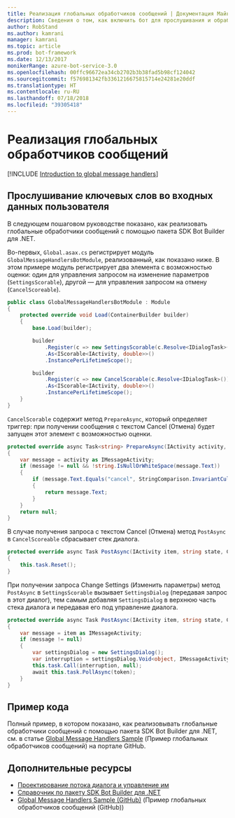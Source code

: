 ```yaml
---
title: Реализация глобальных обработчиков сообщений | Документация Майкрософт
description: Сведения о том, как включить бот для прослушивания и обработки введенных пользователем данных, содержащих определенные ключевые слова, с помощью пакета SDK Bot Builder для .NET.
author: RobStand
ms.author: kamrani
manager: kamrani
ms.topic: article
ms.prod: bot-framework
ms.date: 12/13/2017
monikerRange: azure-bot-service-3.0
ms.openlocfilehash: 00ffc96672ea34cb2702b3b38fad5b98cf124042
ms.sourcegitcommit: f576981342fb3361216675815714e24281e20ddf
ms.translationtype: HT
ms.contentlocale: ru-RU
ms.lasthandoff: 07/18/2018
ms.locfileid: "39305418"
---
```

# <a name="implement-global-message-handlers"></a>Реализация глобальных обработчиков сообщений

[!INCLUDE [Introduction to global message handlers](../includes/snippet-global-handlers-intro.md)]

## <a name="listen-for-keywords-in-user-input"></a>Прослушивание ключевых слов во входных данных пользователя

В следующем пошаговом руководстве показано, как реализовать глобальные обработчики сообщений с помощью пакета SDK Bot Builder для .NET.

Во-первых, `Global.asax.cs` регистрирует модуль `GlobalMessageHandlersBotModule`, реализованный, как показано ниже. В этом примере модуль регистрирует два элемента с возможностью оценки: один для управления запросом на изменение параметров (`SettingsScorable`), другой — для управления запросом на отмену (`CancelScoreable`).

```cs
public class GlobalMessageHandlersBotModule : Module
{
    protected override void Load(ContainerBuilder builder)
    {
        base.Load(builder);

        builder
            .Register(c => new SettingsScorable(c.Resolve<IDialogTask>()))
            .As<IScorable<IActivity, double>>()
            .InstancePerLifetimeScope();

        builder
            .Register(c => new CancelScorable(c.Resolve<IDialogTask>()))
            .As<IScorable<IActivity, double>>()
            .InstancePerLifetimeScope();
    }
}
```

`CancelScorable` содержит метод `PrepareAsync`, который определяет триггер: при получении сообщения с текстом Cancel (Отмена) будет запущен этот элемент с возможностью оценки.

```cs
protected override async Task<string> PrepareAsync(IActivity activity, CancellationToken token)
{
    var message = activity as IMessageActivity;
    if (message != null && !string.IsNullOrWhiteSpace(message.Text))
    {
        if (message.Text.Equals("cancel", StringComparison.InvariantCultureIgnoreCase))
        {
            return message.Text;
        }
    }
    return null;
}
```

В случае получения запроса с текстом Cancel (Отмена) метод `PostAsync` в `CancelScoreable` сбрасывает стек диалога. 

```cs
protected override async Task PostAsync(IActivity item, string state, CancellationToken token)
{
    this.task.Reset();
}
```

При получении запроса Change Settings (Изменить параметры) метод `PostAsync` в `SettingsScorable` вызывает `SettingsDialog` (передавая запрос в этот диалог), тем самым добавляя `SettingsDialog` в верхнюю часть стека диалога и передавая его под управление диалога.

```cs
protected override async Task PostAsync(IActivity item, string state, CancellationToken token)
{
    var message = item as IMessageActivity;
    if (message != null)
    {
        var settingsDialog = new SettingsDialog();
        var interruption = settingsDialog.Void<object, IMessageActivity>();
        this.task.Call(interruption, null);
        await this.task.PollAsync(token);
    }
}
```

## <a name="sample-code"></a>Пример кода

Полный пример, в котором показано, как реализовывать глобальные обработчики сообщений с помощью пакета SDK Bot Builder для .NET, см. в статье <a href="https://github.com/Microsoft/BotBuilder-Samples/tree/master/CSharp/core-GlobalMessageHandlers" target="_blank">Global Message Handlers Sample</a> (Пример глобальных обработчиков сообщений) на портале GitHub.

## <a name="additional-resources"></a>Дополнительные ресурсы

- [Проектирование потока диалога и управление им](../bot-service-design-conversation-flow.md)
- <a href="/dotnet/api/?view=botbuilder-3.12.2.4" target="_blank">Справочник по пакету SDK Bot Builder для .NET</a>
- <a href="https://github.com/Microsoft/BotBuilder-Samples/tree/master/CSharp/core-GlobalMessageHandlers" target="_blank">Global Message Handlers Sample (GitHub)</a> (Пример глобальных обработчиков сообщений (GitHub))

